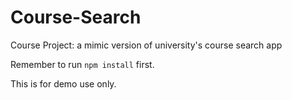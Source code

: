 # Course-Search
Course Project:  a mimic version of university's course search app 

Remember to run `npm install` first.

This is for demo use only.
